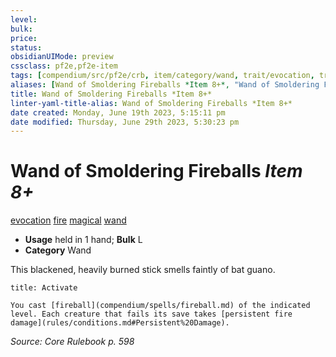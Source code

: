 ```yaml
---
level:
bulk:
price:
status:
obsidianUIMode: preview
cssclass: pf2e,pf2e-item
tags: [compendium/src/pf2e/crb, item/category/wand, trait/evocation, trait/fire, trait/magical, trait/wand]
aliases: [Wand of Smoldering Fireballs *Item 8+*, "Wand of Smoldering Fireballs"]
title: Wand of Smoldering Fireballs *Item 8+*
linter-yaml-title-alias: Wand of Smoldering Fireballs *Item 8+*
date created: Monday, June 19th 2023, 5:15:11 pm
date modified: Thursday, June 29th 2023, 5:30:23 pm
---
```


# Wand of Smoldering Fireballs *Item 8+*

[evocation](rules/traits/evocation.md) [fire](rules/traits/fire.md) [magical](rules/traits/magical.md) [wand](rules/traits/wand.md)  

- **Usage** held in 1 hand; **Bulk** L
- **Category** Wand

This blackened, heavily burned stick smells faintly of bat guano.

```ad-embed-ability
title: Activate

You cast [fireball](compendium/spells/fireball.md) of the indicated level. Each creature that fails its save takes [persistent fire damage](rules/conditions.md#Persistent%20Damage).
```

*Source: Core Rulebook p. 598*
